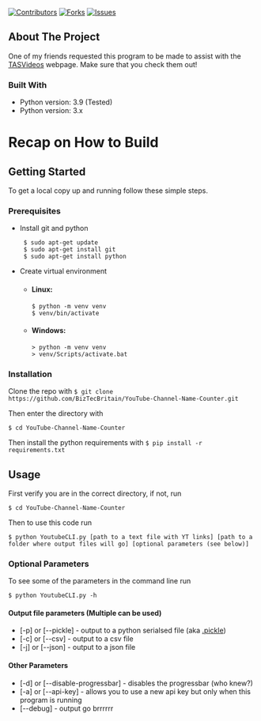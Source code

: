 [![Contributors][contributors-shield]][contributors-url]
[![Forks][forks-shield]][forks-url]
[![Issues][issues-shield]][issues-url]


## About The Project

One of my friends requested this program to be made to assist with the [TASVideos](http://tasvideos.org/) webpage.
Make sure that you check them out!


### Built With

* Python version: 3.9 (Tested)
* Python version: 3.x


# Recap on How to Build

## Getting Started

To get a local copy up and running follow these simple steps.

### Prerequisites

* Install git and python
  ```
   $ sudo apt-get update
   $ sudo apt-get install git
   $ sudo apt-get install python
  ```

* Create virtual environment
  * #### Linux:
    ```
    $ python -m venv venv
    $ venv/bin/activate
    ```
  * #### Windows:
    ```
    > python -m venv venv
    > venv/Scripts/activate.bat
    ```

### Installation

Clone the repo with ```$ git clone https://github.com/BizTecBritain/YouTube-Channel-Name-Counter.git```

Then enter the directory with
```
$ cd YouTube-Channel-Name-Counter
```

Then install the python requirements with ```$ pip install -r requirements.txt```


## Usage

First verify you are in the correct directory, if not, run
```
$ cd YouTube-Channel-Name-Counter
```

Then to use this code run
```
$ python YoutubeCLI.py [path to a text file with YT links] [path to a folder where output files will go] [optional parameters (see below)]
```

### Optional Parameters
To see some of the parameters in the command line run
```
$ python YoutubeCLI.py -h
```

#### Output file parameters (Multiple can be used)
* [-p] or [--pickle] - output to a python serialsed file (aka [.pickle](https://docs.python.org/3/library/pickle.html))
* [-c] or [--csv]    - output to a csv file
* [-j] or [--json]   - output to a json file

#### Other Parameters
* [-d] or [--disable-progressbar] - disables the progressbar (who knew?)
* [-a] or [--api-key] - allows you to use a new api  key but only when this program is running
* [--debug] - output go brrrrrr


[contributors-shield]: https://img.shields.io/github/contributors/BizTecBritain/YouTube-Channel-Name-Counter.svg?style=for-the-badge
[contributors-url]: https://github.com/BizTecBritain/YouTube-Channel-Name-Counter/graphs/contributors
[forks-shield]: https://img.shields.io/github/forks/BizTecBritain/YouTube-Channel-Name-Counter.svg?style=for-the-badge
[forks-url]: https://github.com/BizTecBritain/YouTube-Channel-Name-Counter/network/members
[issues-shield]: https://img.shields.io/github/issues/BizTecBritain/YouTube-Channel-Name-Counter.svg?style=for-the-badge
[issues-url]: https://github.com/BizTecBritain/YouTube-Channel-Name-Counter/issues
